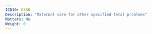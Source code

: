 ```yaml
---
ICD10: O368
Description: "Maternal care for other specified fetal problems"
Matters: No
Weight: 0
---
```

